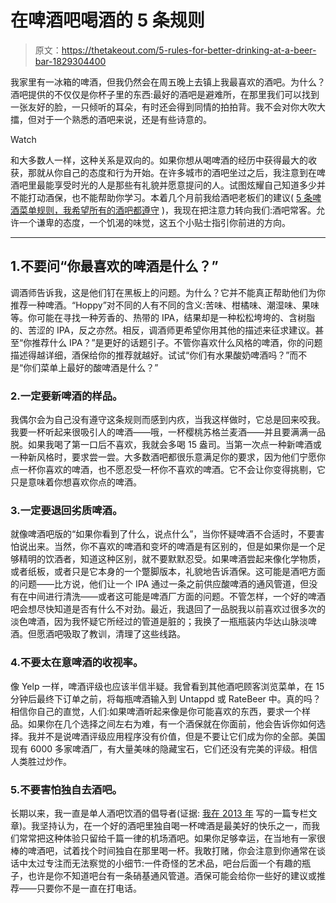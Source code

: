 # 在啤酒吧喝酒的 5 条规则

> 原文：<https://thetakeout.com/5-rules-for-better-drinking-at-a-beer-bar-1829304400>

我家里有一冰箱的啤酒，但我仍然会在周五晚上去镇上我最喜欢的酒吧。为什么？酒吧提供的不仅仅是你杯子里的东西:最好的酒吧是避难所，在那里我们可以找到一张友好的脸，一只倾听的耳朵，有时还会得到同情的拍拍背。我不会对你大吹大擂，但对于一个熟悉的酒吧来说，还是有些诗意的。

Watch

和大多数人一样，这种关系是双向的。如果你想从喝啤酒的经历中获得最大的收获，那就从你自己的态度和行为开始。在许多城市的酒吧坐过之后，我注意到在啤酒吧里最能享受时光的人是那些有礼貌并愿意提问的人。试图炫耀自己知道多少并不能打动酒保，也不能帮助你学习。本着几个月前我给酒吧老板们的建议( [5 条啤酒菜单规则，我希望所有的酒吧都遵守](https://thetakeout.com/5-beer-menu-rules-i-wish-all-bars-would-follow-1827553162) )，我现在把注意力转向我们:酒吧常客。允许一个谦卑的态度，一个饥渴的味觉，这五个小贴士指引你前进的方向。

* * *

## 1.不要问“你最喜欢的啤酒是什么？”

调酒师告诉我，这是他们钉在黑板上的问题。为什么？它并不能真正帮助他们为你推荐一种啤酒。“Hoppy”对不同的人有不同的含义:苦味、柑橘味、潮湿味、果味等。你可能在寻找一种芳香的、热带的 IPA，结果却是一种松松垮垮的、含树脂的、苦涩的 IPA，反之亦然。相反，调酒师更希望你用其他的描述来征求建议。甚至“你推荐什么 IPA？”是更好的话题引子。不管你喜欢什么风格的啤酒，你的问题描述得越详细，酒保给你的推荐就越好。试试“你们有水果酸奶啤酒吗？”而不是“你们菜单上最好的酸啤酒是什么？”

### 2.一定要新啤酒的样品。

我偶尔会为自己没有遵守这条规则而感到内疚，当我这样做时，它总是回来咬我。我要一杯听起来很吸引人的啤酒——哦，一杯樱桃苏格兰麦酒——并且要满满一品脱。如果我喝了第一口后不喜欢，我就会多喝 15 盎司。当第一次点一种新啤酒或一种新风格时，要求尝一尝。大多数酒吧都很乐意满足你的要求，因为他们宁愿你点一杯你喜欢的啤酒，也不愿忍受一杯你不喜欢的啤酒。它不会让你变得挑剔，它只是意味着你想喜欢你点的啤酒。

### 3.一定要退回劣质啤酒。

就像啤酒吧版的“如果你看到了什么，说点什么”，当你怀疑啤酒不合适时，不要害怕说出来。当然，你不喜欢的啤酒和变坏的啤酒是有区别的，但是如果你是一个足够精明的饮酒者，知道这种区别，就不要默默忍受。如果啤酒尝起来像化学物质，或者纸板，或者只是它本身的一个蹩脚版本，礼貌地告诉酒保。这可能是酒吧方面的问题——比方说，他们让一个 IPA 通过一条之前供应酸啤酒的通风管道，但没有在中间进行清洗——或者这可能是啤酒厂方面的问题。不管怎样，一个好的啤酒吧会想尽快知道是否有什么不对劲。最近，我退回了一品脱我以前喜欢过很多次的淡色啤酒，因为我怀疑它所经过的管道是脏的；我换了一瓶瓶装内华达山脉淡啤酒。但愿酒吧吸取了教训，清理了这些线路。

### 4.不要太在意啤酒的收视率。

像 Yelp 一样，啤酒评级也应该半信半疑。我曾看到其他酒吧顾客浏览菜单，在 15 分钟后最终下订单之前，将每瓶啤酒输入到 Untappd 或 RateBeer 中。真的吗？相信你自己的直觉，人们:如果啤酒听起来像是你可能喜欢的东西，要求一个样品。如果你在几个选择之间左右为难，有一个酒保就在你面前，他会告诉你如何选择。我并不是说啤酒评级应用程序没有价值，但是不要让它们成为你的全部。美国现有 6000 多家啤酒厂，有大量美味的隐藏宝石，它们还没有完美的评级。相信人类胜过炒作。

### 5.不要害怕独自去酒吧。

长期以来，我一直是单人酒吧饮酒的倡导者(证据: [我在 2013 年](http://www.chicagotribune.com/redeye/ct-redeye-xpm-2013-04-01-38196130-story.html) 写的一篇专栏文章)。我坚持认为，在一个好的酒吧里独自喝一杯啤酒是最美好的快乐之一，而我们常常把这种体验只留给千篇一律的机场酒吧。如果你足够幸运，在当地有一家很棒的啤酒吧，试着找个时间独自在那里喝一杯。我敢打赌，你会注意到你通常在谈话中太过专注而无法察觉的小细节:一件奇怪的艺术品，吧台后面一个有趣的瓶子，也许是你不知道吧台有一条硝基通风管道。酒保可能会给你一些好的建议或推荐——只要你不是一直在打电话。